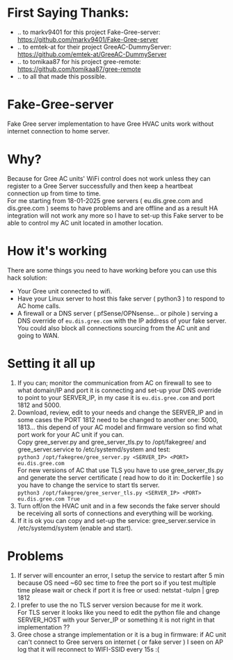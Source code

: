 # First Saying Thanks:
* .. to markv9401 for this project Fake-Gree-server: https://github.com/markv9401/Fake-Gree-server
* .. to emtek-at for their project GreeAC-DummyServer: https://github.com/emtek-at/GreeAC-DummyServer
* .. to tomikaa87 for his project gree-remote: https://github.com/tomikaa87/gree-remote
* .. to all that made this possible.
  
# Fake-Gree-server
Fake Gree server implementation to have Gree HVAC units work without internet connection to home server.

# Why?
Because for Gree AC units' WiFi control does not work unless they can register to a Gree Server successfully and then keep a heartbeat connection up from time to time.<br>
For me starting from 18-01-2025 gree servers ( eu.dis.gree.com and dis.gree.com ) seems to have problems and are offline and as a result HA integration will not work any more so I have to set-up this Fake server to be able to control my AC unit located in amother location.

# How it's working
There are some things you need to have working before you can use this hack solution:<br>
* Your Gree unit connected to wifi.<br>
* Have your Linux server to host this fake server ( python3 ) to respond to AC home calls.<br>
* A firewall or a DNS server ( pfSense/OPNsense... or pihole ) serving a DNS override of `eu.dis.gree.com` with the IP address of your fake server. You could also block all connections sourcing from the AC unit and going to WAN.<br>

# Setting it all up
1. If you can; monitor the communication from AC on firewall to see to what domain/IP and port it is connecting and set-up your DNS override to point to your SERVER_IP, in my case it is `eu.dis.gree.com` and port 1812 and 5000.<br>
2. Download, review, edit to your needs and change the SERVER_IP and in some cases the PORT 1812 need to be changed to another one: 5000, 1813... this depend of your AC model and firmware version so find what port work for your AC unit if you can.<br>
   Copy gree_server.py and gree_server_tls.py to /opt/fakegree/ and gree_server.service to /etc/systemd/system and test:<br>
`python3 /opt/fakegree/gree_server.py <SERVER_IP> <PORT> eu.dis.gree.com`<br>
For new versions of AC that use TLS you have to use gree_server_tls.py and generate the server certificate ( read how to do it in: Dockerfile ) so you have to change the service to start tls server.<br>
`python3 /opt/fakegree/gree_server_tls.py <SERVER_IP> <PORT> eu.dis.gree.com True`<br>
3. Turn off/on the HVAC unit and in a few seconds the fake server should be receiving all sorts of connections and everything will be working.
4. If it is ok you can copy and set-up the service: gree_server.service in /etc/systemd/system (enable and start).<br>

# Problems
1. If server will encounter an error, I setup the service to restart after 5 min because OS need ~60 sec time to free the port so if you test multiple time please wait or check if port it is free or used: netstat -tulpn | grep 1812
2. I prefer to use the no TLS server version because for me it work.<br>
   For TLS server it looks like you need to edit the python file and change SERVER_HOST with your Server_IP or something it is not right in that implementation ??
3. Gree chose a strange implementation or it is a bug in firmware: if AC unit can't connect to Gree servers on internet ( or fake server ) I seen on AP log that it will reconnect to WIFI-SSID every 15s :(

